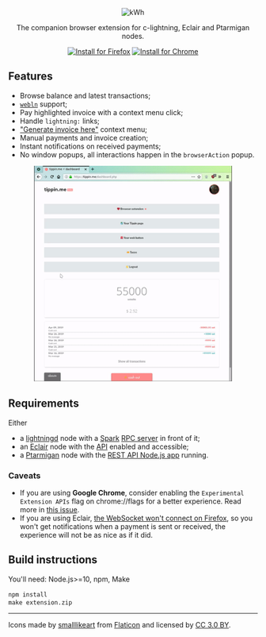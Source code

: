 <p align="center">
  <img src="https://i.imgur.com/Opk21LD.png" alt="kWh" style="max-width:100%;" width="400">
</p>

<p align="center">The companion browser extension for c-lightning, Eclair and Ptarmigan nodes.</p>

<p align="center">
  <a href="https://addons.mozilla.org/firefox/addon/kwh/"><img src="https://i.imgur.com/aNCB2LG.png" alt="Install for Firefox" width="215" style="max-width:100%;"></a>
  <a href="https://chrome.google.com/webstore/detail/kwh/mbjlodgfcaknfbphnnfioilcnippdnjp"><img src="https://i.imgur.com/kWBQU9Q.png" alt="Install for Chrome" width="215" style="max-width:100%;"></a>
</p>

## Features

- Browse balance and latest transactions;
- [`webln`](https://webln.dev/#/) support;
- Pay highlighted invoice with a context menu click;
- Handle `lightning:` links;
- ["Generate invoice here"](https://youtu.be/wzkxxz5FsJo) context menu;
- Manual payments and invoice creation;
- Instant notifications on received payments;
- No window popups, all interactions happen in the `browserAction` popup.

<p align="center">
  <img src="screenshots/withdraw-checkmark-tippin.gif" width="400" />
</p>

## Requirements

Either

  * a [lightningd](https://github.com/ElementsProject/lightning/) node with a [Spark](https://github.com/shesek/spark-wallet) [RPC server](https://github.com/fiatjaf/sparko) in front of it;
  * an [Eclair](https://github.com/ACINQ/eclair) node with the [API](https://github.com/ACINQ/eclair#configuring-eclair) enabled and accessible;
  * a [Ptarmigan](https://github.com/nayutaco/ptarmigan) node with the [REST API Node.js app](https://github.com/nayutaco/ptarmigan/blob/master/docs/howtouse_rest_api.md) running.

### Caveats

  * If you are using **Google Chrome**, consider enabling the `Experimental Extension APIs` flag on chrome://flags for a better experience. Read more in [this issue](https://github.com/fiatjaf/kwh/issues/4#issuecomment-485288552).
  * If you are using Eclair, [the WebSocket won't connect on Firefox](https://github.com/ACINQ/eclair/issues/1001), so you won't get notifications when a payment is sent or received, the experience will not be as nice as if it did.

## Build instructions

You'll need: Node.js>=10, npm, Make

```
npm install
make extension.zip
```

---

<div>Icons made by <a href="https://www.flaticon.com/authors/smalllikeart" title="smalllikeart">smalllikeart</a> from <a href="https://www.flaticon.com/" title="Flaticon">Flaticon</a> and licensed by <a href="http://creativecommons.org/licenses/by/3.0/" title="Creative Commons BY 3.0" target="_blank">CC 3.0 BY</a>.</div>
